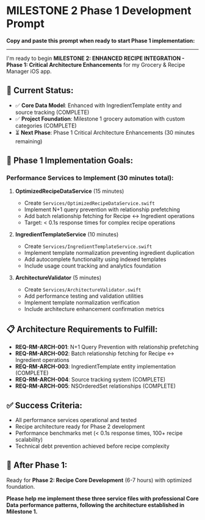 # MILESTONE 2 Phase 1 Development Prompt

**Copy and paste this prompt when ready to start Phase 1 implementation:**

---

I'm ready to begin **MILESTONE 2: ENHANCED RECIPE INTEGRATION - Phase 1: Critical Architecture Enhancements** for my Grocery & Recipe Manager iOS app.

## 🎯 **Current Status:**
- ✅ **Core Data Model**: Enhanced with IngredientTemplate entity and source tracking (COMPLETE)
- ✅ **Project Foundation**: Milestone 1 grocery automation with custom categories (COMPLETE)
- ⏳ **Next Phase**: Phase 1 Critical Architecture Enhancements (30 minutes remaining)

## 🚀 **Phase 1 Implementation Goals:**

### **Performance Services to Implement (30 minutes total):**

1. **OptimizedRecipeDataService** (15 minutes)
   - Create `Services/OptimizedRecipeDataService.swift`
   - Implement N+1 query prevention with relationship prefetching
   - Add batch relationship fetching for Recipe ↔ Ingredient operations
   - Target: < 0.1s response times for complex recipe operations

2. **IngredientTemplateService** (10 minutes)
   - Create `Services/IngredientTemplateService.swift`
   - Implement template normalization preventing ingredient duplication
   - Add autocomplete functionality using indexed templates
   - Include usage count tracking and analytics foundation

3. **ArchitectureValidator** (5 minutes)
   - Create `Services/ArchitectureValidator.swift`
   - Add performance testing and validation utilities
   - Implement template normalization verification
   - Include architecture enhancement confirmation metrics

## 📋 **Architecture Requirements to Fulfill:**
- **REQ-RM-ARCH-001**: N+1 Query Prevention with relationship prefetching
- **REQ-RM-ARCH-002**: Batch relationship fetching for Recipe ↔ Ingredient operations
- **REQ-RM-ARCH-003**: IngredientTemplate entity implementation (COMPLETE)
- **REQ-RM-ARCH-004**: Source tracking system (COMPLETE)
- **REQ-RM-ARCH-005**: NSOrderedSet relationships (COMPLETE)

## ✅ **Success Criteria:**
- All performance services operational and tested
- Recipe architecture ready for Phase 2 development
- Performance benchmarks met (< 0.1s response times, 100+ recipe scalability)
- Technical debt prevention achieved before recipe complexity

## 🎯 **After Phase 1:**
Ready for **Phase 2: Recipe Core Development** (6-7 hours) with optimized foundation.

**Please help me implement these three service files with professional Core Data performance patterns, following the architecture established in Milestone 1.**